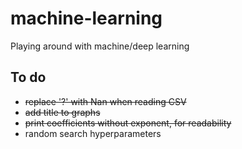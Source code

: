 # machine-learning
Playing around with machine/deep learning


## To do
* ~~replace '?' with Nan when reading CSV~~
* ~~add title to graphs~~
* ~~print coefficients without exponent, for readability~~
* random search hyperparameters
